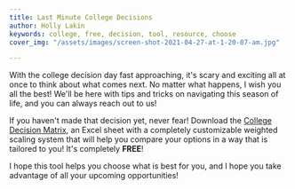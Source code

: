 ```yaml
---
title: Last Minute College Decisions
author: Holly Lakin
keywords: college, free, decision, tool, resource, choose
cover_img: "/assets/images/screen-shot-2021-04-27-at-1-20-07-am.jpg"

---
```

With the college decision day fast approaching, it's scary and exciting all at once to think about what comes next. No matter what happens, I wish you all the best! We'll be here with tips and tricks on navigating this season of life, and you can always reach out to us!

If you haven't made that decision yet, never fear! Download the [College Decision Matrix](https://blog.sebsscholarship.org/assets/documents/College_Decision_Matrix.xlsx "College Decision Matrix"), an Excel sheet with a completely customizable weighted scaling system that will help you compare your options in a way that is tailored to you! It's completely **FREE**!

I hope this tool helps you choose what is best for you, and I hope you take advantage of all your upcoming opportunities!
